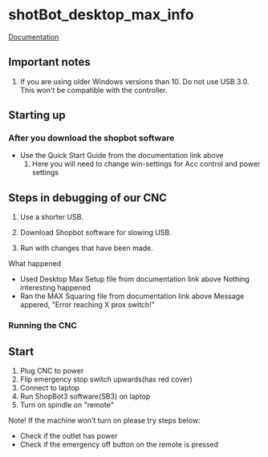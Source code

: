 # shotBot_desktop_max_info
[Documentation](https://www.shopbottools.com/support/documentation/desktopmax)

## Important notes
1. If you are using older Windows versions than 10. Do not use USB 3.0. This won't be compatible with the controller.

## Starting up
### After you download the shopbot software
* Use the Quick Start Guide from the documentation link above
  1. Here you will need to change win-settings for Acc control and power settings
  

## Steps in debugging of our CNC
1. Use a shorter USB.

2. Download Shopbot software for slowing USB.

3. Run with changes that have been made.

What happened 
 - Used Desktop Max Setup file from documentation link above
      Nothing interesting happened
 - Ran the MAX Squaring file from documentation link above
      Message appered, "Error reaching X prox switch!"
      
 ### Running the CNC
 ## Start
 1. Plug CNC to power
 2. Flip emergency stop switch upwards(has red cover)
 3. Connect to laptop
 4. Run ShopBot3 software(SB3) on laptop
 5. Turn on spindle on "remote"
 
 Note! If the machine won't turn on please try steps below:
 - Check if the outlet has power
 - Check if the emergency off button on the remote is pressed
 
